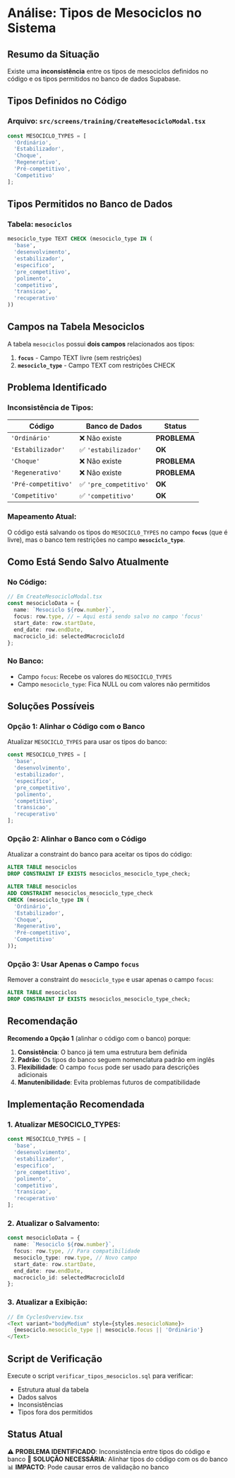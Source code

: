 # Análise: Tipos de Mesociclos no Sistema

## Resumo da Situação

Existe uma **inconsistência** entre os tipos de mesociclos definidos no código e os tipos permitidos no banco de dados Supabase.

## Tipos Definidos no Código

### **Arquivo**: `src/screens/training/CreateMesocicloModal.tsx`

```typescript
const MESOCICLO_TYPES = [
  'Ordinário',
  'Estabilizador', 
  'Choque',
  'Regenerativo',
  'Pré-competitivo',
  'Competitivo'
];
```

## Tipos Permitidos no Banco de Dados

### **Tabela**: `mesociclos`

```sql
mesociclo_type TEXT CHECK (mesociclo_type IN (
  'base', 
  'desenvolvimento', 
  'estabilizador', 
  'especifico', 
  'pre_competitivo', 
  'polimento', 
  'competitivo', 
  'transicao', 
  'recuperativo'
))
```

## Campos na Tabela Mesociclos

A tabela `mesociclos` possui **dois campos** relacionados aos tipos:

1. **`focus`** - Campo TEXT livre (sem restrições)
2. **`mesociclo_type`** - Campo TEXT com restrições CHECK

## Problema Identificado

### **Inconsistência de Tipos:**

| Código | Banco de Dados | Status |
|--------|----------------|--------|
| `'Ordinário'` | ❌ Não existe | **PROBLEMA** |
| `'Estabilizador'` | ✅ `'estabilizador'` | **OK** |
| `'Choque'` | ❌ Não existe | **PROBLEMA** |
| `'Regenerativo'` | ❌ Não existe | **PROBLEMA** |
| `'Pré-competitivo'` | ✅ `'pre_competitivo'` | **OK** |
| `'Competitivo'` | ✅ `'competitivo'` | **OK** |

### **Mapeamento Atual:**

O código está salvando os tipos do `MESOCICLO_TYPES` no campo **`focus`** (que é livre), mas o banco tem restrições no campo **`mesociclo_type`**.

## Como Está Sendo Salvo Atualmente

### **No Código:**
```typescript
// Em CreateMesocicloModal.tsx
const mesocicloData = {
  name: `Mesociclo ${row.number}`,
  focus: row.type, // ← Aqui está sendo salvo no campo 'focus'
  start_date: row.startDate,
  end_date: row.endDate,
  macrociclo_id: selectedMacrocicloId
};
```

### **No Banco:**
- Campo `focus`: Recebe os valores do `MESOCICLO_TYPES`
- Campo `mesociclo_type`: Fica NULL ou com valores não permitidos

## Soluções Possíveis

### **Opção 1: Alinhar o Código com o Banco**
Atualizar `MESOCICLO_TYPES` para usar os tipos do banco:

```typescript
const MESOCICLO_TYPES = [
  'base',
  'desenvolvimento', 
  'estabilizador',
  'especifico',
  'pre_competitivo',
  'polimento',
  'competitivo',
  'transicao',
  'recuperativo'
];
```

### **Opção 2: Alinhar o Banco com o Código**
Atualizar a constraint do banco para aceitar os tipos do código:

```sql
ALTER TABLE mesociclos 
DROP CONSTRAINT IF EXISTS mesociclos_mesociclo_type_check;

ALTER TABLE mesociclos 
ADD CONSTRAINT mesociclos_mesociclo_type_check 
CHECK (mesociclo_type IN (
  'Ordinário',
  'Estabilizador', 
  'Choque',
  'Regenerativo',
  'Pré-competitivo',
  'Competitivo'
));
```

### **Opção 3: Usar Apenas o Campo `focus`**
Remover a constraint do `mesociclo_type` e usar apenas o campo `focus`:

```sql
ALTER TABLE mesociclos 
DROP CONSTRAINT IF EXISTS mesociclos_mesociclo_type_check;
```

## Recomendação

**Recomendo a Opção 1** (alinhar o código com o banco) porque:

1. **Consistência**: O banco já tem uma estrutura bem definida
2. **Padrão**: Os tipos do banco seguem nomenclatura padrão em inglês
3. **Flexibilidade**: O campo `focus` pode ser usado para descrições adicionais
4. **Manutenibilidade**: Evita problemas futuros de compatibilidade

## Implementação Recomendada

### **1. Atualizar MESOCICLO_TYPES:**
```typescript
const MESOCICLO_TYPES = [
  'base',
  'desenvolvimento', 
  'estabilizador',
  'especifico',
  'pre_competitivo',
  'polimento',
  'competitivo',
  'transicao',
  'recuperativo'
];
```

### **2. Atualizar o Salvamento:**
```typescript
const mesocicloData = {
  name: `Mesociclo ${row.number}`,
  focus: row.type, // Para compatibilidade
  mesociclo_type: row.type, // Novo campo
  start_date: row.startDate,
  end_date: row.endDate,
  macrociclo_id: selectedMacrocicloId
};
```

### **3. Atualizar a Exibição:**
```typescript
// Em CyclesOverview.tsx
<Text variant="bodyMedium" style={styles.mesocicloName}>
  {mesociclo.mesociclo_type || mesociclo.focus || 'Ordinário'}
</Text>
```

## Script de Verificação

Execute o script `verificar_tipos_mesociclos.sql` para verificar:
- Estrutura atual da tabela
- Dados salvos
- Inconsistências
- Tipos fora dos permitidos

## Status Atual

⚠️ **PROBLEMA IDENTIFICADO**: Inconsistência entre tipos do código e banco
🔧 **SOLUÇÃO NECESSÁRIA**: Alinhar tipos do código com os do banco
📊 **IMPACTO**: Pode causar erros de validação no banco
